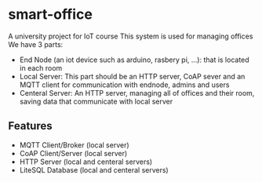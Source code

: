 # smart-office
A university project for IoT course
This system is used for managing offices
We have 3 parts:
- End Node (an iot device such as arduino, rasbery pi, ...): that is located in each room
- Local Server: This part should be an HTTP server, CoAP sever and an MQTT client for communication with endnode, admins and users
- Centeral Server: An HTTP server, managing all of offices and their room, saving data that communicate with local server


## Features
- MQTT Client/Broker (local server)
- CoAP Client/Server (local server)
- HTTP Server (local and centeral servers)
- LiteSQL Database (local and centeral servers)
